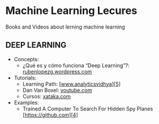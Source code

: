 Machine Learning Lecures
=========================
Books and Videos about lerning machine learning

    
DEEP LEARNING
----------------

* Concepts:
    - ¿Qué es y cómo funciona “Deep Learning”?: [rubenlopezg.wordpress.com][1]
* Tutorials:
    - Learning Path: [www.analyticsvidhya][5]
    - Dan Van Boxel: [youtube.com][2]
    - Cursos: [xataka.com][3]
* Examples:
    - Trained A Computer To Search For Hidden Spy Planes [https://github.com][4]
    
    
[1]: https://rubenlopezg.wordpress.com/2014/05/07/que-es-y-como-funciona-deep-learning/ "¿Qué es y cómo funciona “Deep Learning”?"
[2]: https://www.youtube.com/user/dvbuntu "Dan Van Boxel"
[3]: https://www.xataka.com/realidad-virtual-aumentada/cursos-online-de-profesiones-del-futuro-para-hacer-por-internet-en-verano
[4]: https://github.com/BuzzFeedNews/2017-08-spy-plane-finder
[5]: https://www.analyticsvidhya.com/learning-path-learn-machine-learning/
